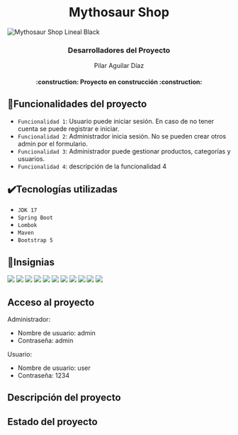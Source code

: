 # <h1 align="center"> Mythosaur Shop </h1>

![Mythosaur Shop Lineal Black](https://github.com/ZaidP6/MythosaurShop/assets/117078911/a8bac4b6-2437-401c-9513-53f332c80968)

<h3 align="center"> Desarrolladores del Proyecto </h3>
<p align="center">Pilar Aguilar Díaz</p>

<h4 align="center">
:construction: Proyecto en construcción :construction:
</h4>

## 🔨Funcionalidades del proyecto

- `Funcionalidad 1`: Usuario puede iniciar sesión. En caso de no tener cuenta se puede registrar e iniciar.
- `Funcionalidad 2`: Administrador inicia sesión. No se pueden crear otros admin por el formulario.
- `Funcionalidad 3`: Administrador puede gestionar productos, categorías y usuarios.
- `Funcionalidad 4`: descripción de la funcionalidad 4

## ✔️Tecnologías utilizadas
- `JDK 17`
- `Spring Boot`
- `Lombok`
- `Maven`
- `Bootstrap 5`

## 🏅Insignias

<img src="https://img.shields.io/badge/Adobe%20Photoshop-31A8FF?style=for-the-badge&logo=Adobe%20Photoshop&logoColor=black"/> <img src="https://img.shields.io/badge/Canva-%2300C4CC.svg?&style=for-the-badge&logo=Canva&logoColor=white"/>
<img src="https://img.shields.io/badge/Eclipse-2C2255?style=for-the-badge&logo=eclipse&logoColor=white"/>
<img src="https://img.shields.io/badge/Visual_Studio_Code-0078D4?style=for-the-badge&logo=visual%20studio%20code&logoColor=white"/>
<img src="https://img.shields.io/badge/Bootstrap-563D7C?style=for-the-badge&logo=bootstrap&logoColor=white"/>
<img src="https://img.shields.io/badge/Spring_Boot-F2F4F9?style=for-the-badge&logo=spring-boot"/>
<img src="https://img.shields.io/badge/CSS3-1572B6?style=for-the-badge&logo=css3&logoColor=white"/>
<img src="https://img.shields.io/badge/HTML5-E34F26?style=for-the-badge&logo=html5&logoColor=white"/>
<img src="https://img.shields.io/badge/JavaScript-323330?style=for-the-badge&logo=javascript&logoColor=F7DF1E"/>
<img src="https://img.shields.io/badge/Windows-0078D6?style=for-the-badge&logo=windows&logoColor=white"/>
<img src="https://img.shields.io/badge/GitHub-100000?style=for-the-badge&logo=github&logoColor=white"/>

## Acceso al proyecto

Administrador:
- Nombre de usuario: admin
- Contraseña: admin

Usuario:
- Nombre de usuario: user
- Contraseña: 1234

## Descripción del proyecto

## Estado del proyecto


